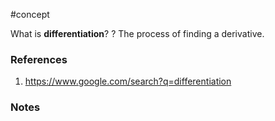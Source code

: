 #concept


What is **differentiation**?
?
The process of finding a derivative.
<!--SR:!2025-03-25,184,310-->


### References
1. https://www.google.com/search?q=differentiation

### Notes





